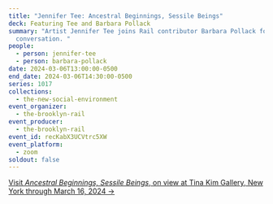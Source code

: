 ```yaml
---
title: "Jennifer Tee: Ancestral Beginnings, Sessile Beings"
deck: Featuring Tee and Barbara Pollack
summary: "Artist Jennifer Tee joins Rail contributor Barbara Pollack for a
  conversation. "
people:
  - person: jennifer-tee
  - person: barbara-pollack
date: 2024-03-06T13:00:00-0500
end_date: 2024-03-06T14:30:00-0500
series: 1017
collections:
  - the-new-social-environment
event_organizer:
  - the-brooklyn-rail
event_producer:
  - the-brooklyn-rail
event_id: recKabX3UCVtrc5XW
event_platform:
  - zoom
soldout: false
---
```

[V﻿isit *Ancestral Beginnings, Sessile Beings*, on view at Tina Kim Gallery, New York through March 16, 2024 →](https://tinakimgallery.com/exhibitions/152-jennifer-tee-ancestral-beginnings-sessile-beings/)